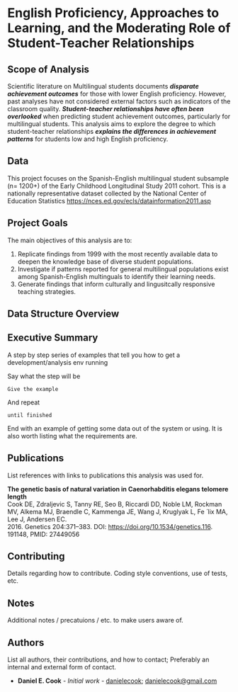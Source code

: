 # English Proficiency, Approaches to Learning, and the Moderating Role of Student-Teacher Relationships

## Scope of Analysis
Scientific literature on Multilingual students documents ***disparate achievement outcomes*** for those with lower English proficiency. However, past analyses have not considered external factors such as indicators of the classroom quality. ***Student-teacher relationships have often been overlooked*** when predicting student achievement outcomes, particularly for multilingual students. This analysis aims to explore the degree to which student-teacher relationships ***explains the differences in achievement patterns*** for students low and high English proficiency.

## Data

This project focuses on the Spanish-English multilingual student subsample (n= 1200+) of the Early Childhood Longitudinal Study 2011 cohort. This is a nationally representative dataset collected by the National Center of Education Statistics <https://nces.ed.gov/ecls/datainformation2011.asp> 

## Project Goals

The main objectives of this analysis are to:
1. Replicate findings from 1999 with the most recently available data to deepen the knowledge base of diverse student populations.
2. Investigate if patterns reported for general multilingual populations exist among Spanish-English multinguals to identify their learning needs.
3. Generate findings that inform culturally and lingusitcally responsive teaching strategies.

## Data Structure Overview

## Executive Summary

A step by step series of examples that tell you how to get a development/analysis env running

Say what the step will be

```
Give the example
```

And repeat

```
until finished
```

End with an example of getting some data out of the system or using. It is also worth listing what the requirements are.

## Publications

List references with links to publications this analysis was used for.

 __The genetic basis of natural variation in Caenorhabditis elegans telomere length__<br />
Cook DE, Zdraljevic S, Tanny RE, Seo B, Riccardi DD, Noble LM, Rockman MV, Alkema MJ, Braendle C, Kammenga JE, Wang J, Kruglyak L, Fe ́ lix MA, Lee J, Andersen EC. <br />
2016. Genetics 204:371–383. DOI: https://doi.org/10.1534/genetics.116. 191148, PMID: 27449056

## Contributing

Details regarding how to contribute. Coding style conventions, use of tests, etc.

## Notes

Additional notes / precatuions / etc. to make users aware of.

## Authors

List all authors, their contributions, and how to contact; Preferably an internal and external form of contact.

* **Daniel E. Cook** - *Initial work* - [danielecook](https://github.com/danielecook); danielecook@gmail.com
